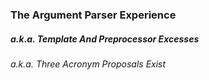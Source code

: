 ### The Argument Parser Experience
##### *a.k.a. Template And Preprocessor Excesses*
###### *a.k.a. Three Acronym Proposals Exist*
